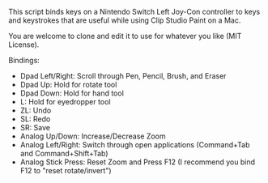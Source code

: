 This script binds keys on a Nintendo Switch Left Joy-Con controller to keys and keystrokes that are useful while using Clip Studio Paint on a Mac.

You are welcome to clone and edit it to use for whatever you like (MIT License).

Bindings:

- Dpad Left/Right: Scroll through Pen, Pencil, Brush, and Eraser
- Dpad Up: Hold for rotate tool
- Dpad Down: Hold for hand tool
- L: Hold for eyedropper tool
- ZL: Undo
- SL: Redo
- SR: Save
- Analog Up/Down: Increase/Decrease Zoom
- Analog Left/Right: Switch through open applications (Command+Tab and Command+Shift+Tab)
- Analog Stick Press: Reset Zoom and Press F12 (I recommend you bind F12 to "reset rotate/invert")
